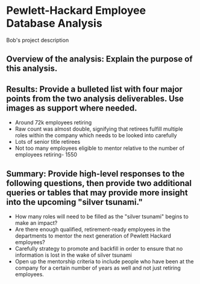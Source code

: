 # Pewlett-Hackard Employee Database Analysis
Bob's project description
## Overview of the analysis: Explain the purpose of this analysis.

## Results: Provide a bulleted list with four major points from the two analysis deliverables. Use images as support where needed.
- Around 72k employees retiring
- Raw count was almost double, signifying that retirees fulfill multiple roles within the company which needs to be looked into carefully
- Lots of senior title retirees
- Not too many employees eligible to mentor relative to the number of employees retiring- 1550
## Summary: Provide high-level responses to the following questions, then provide two additional queries or tables that may provide more insight into the upcoming "silver tsunami."
- How many roles will need to be filled as the "silver tsunami" begins to make an impact?
- Are there enough qualified, retirement-ready employees in the departments to mentor the next generation of Pewlett Hackard employees?
- Carefully strategy to promote and backfill in order to ensure that no information is lost in the wake of silver tsunami
- Open up the mentorship criteria to include people who have been at the company for a certain number of years as well and not just retiring employees.
